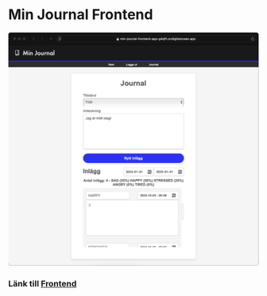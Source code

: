 # Min Journal Frontend

![](min-journal.png)
### Länk till [Frontend](https://min-journal-frontend-app-g4qfh.ondigitalocean.app)
